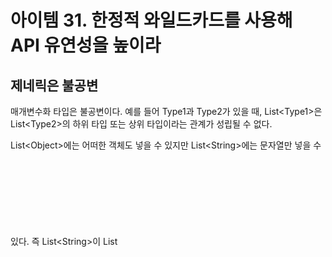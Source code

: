 # 아이템 31. 한정적 와일드카드를 사용해 API 유연성을 높이라

## 제네릭은 불공변
매개변수화 타입은 불공변이다. 예를 들어 Type1과 Type2가 있을 때, List<Type1<Type1>>은 List<<Type2>Type2>의 하위 타입 또는 상위 타입이라는 관계가 성립될 수 없다.

List<<Object>Object>에는 어떠한 객체도 넣을 수 있지만 List<<String>String>에는 문자열만 넣을 수 있다. 즉 List<<String>String>이 List<Object>의 기능을 제대로 수행하지 못하므로 하위 타입이라고 말할 수 없다.

이것이 와일드 카드 타입을 사용해야 하는 이유이다.

~~~Java
static class StackWithGeneric<E> {
    private E[] elements;
    private int size = 0;
    private static final int DEFAULT_INITIAL_CAPACITY = 16;

    public StackWithGeneric() {
        elements = (E[])  new Object[DEFAULT_INITIAL_CAPACITY];
    }

    public void push(E e) {
        ensureCapacity();
        elements[size++] = e;
    }
    
    public void pushAll(Iterable<E> src) {
        for (E e : src) {
            push(e);
        }
    }

    public E pop() {
        if (size == 0) {
            throw new EmptyStackException();
        }

        E result = elements[size];
        elements[size] = null;

        return result;
    }

    private void ensureCapacity() {
        if(elements.length == size)
            elements = Arrays.copyOf(elements, 2 * size + 1);
    }

    @Override
    public String toString() {
        return "StackWithGeneric{" +
                "elements=" + Arrays.toString(elements) +
                ", size=" + size +
                '}';
    }
}
~~~
pushAll이라는 메서드를 추가했다.
~~~Java
public void pushAll(Iterable<E> src) {
    for (E e : src) {
        push(e);
    }
}
~~~
~~~Java
@Test
public void stackTest() {
    StackWithGeneric<Number> stack = new StackWithGeneric<>();
    List<Integer> integers = List.of(1, 2, 3);
    stack.pushAll(integers);
    System.out.println("stack = " + stack);
}
~~~
다음과 같은 오류가 난다
~~~Java
java: incompatible types: java.util.List<java.lang.Integer> cannot be converted to java.lang.Iterable<java.lang.Number>
~~~
Number 타입의 스택에 Integer는 하위타입이기에 들어갈 수 있다고 생각하지만, 제네릭이 불공변이어서 에러가 난다.

와일드카드 타입을 사용하도록 pushAll 메서드를 수정해보자.

### 생산자(producer) 매개변수에 와일드카드 타입 적용
~~~Java
public void pushAll(Iterable<? extends E> src) {
    for (E e : src) {
        push(e);
    }
}
~~~
- pushAll()을 위와 같이 바꾸면, 더이상 에러가 나지 않는다.
- 단순히 E만 이용했을 때는 Number만 받을 수 있지만, 이제 Integer도 받을 수 있다.
- ? 와일드카드 타입으로 E를 상속한 아무 타입이나 받아줄 수 있다.
- 제네릭의 불공변 때문에 이렇게 한정적 와일드카드 타입(? extends E)을 이용해주는 것이 좋다.

### 소비자(consumer) 매개변수에 와일드카드 타입 적용
~~~Java
public void popAll(Collection<E> dst) {
    while(size > 0) {
        dst.add(pop());
    }
}

@Test
public void stackTest() {
    StackWithGeneric<Number> stack = new StackWithGeneric<>();
    List<Integer> integers = List.of(1, 2, 3);
    // produce
    stack.pushAll(integers);
    System.out.println("stack = " + stack);

    Collection<Object> objects = new ArrayList<>();
    stack.popAll(objects);
}
~~~
popAll()도 위의 pushAll() 케이스와 비슷하게, 제네릭의 불공변 특성 때문에 에러가 난다.
불공변덕에 StackWithGeneric의 제네릭이 Number였어서 유연성 없이 Collection<Number> 타입만을 인수로 받을 수 있는데, 상위 타입인 Object가 와서 문제인 것이다.
소비자의 경우, 생산자와 다르게 상위 클래스로만 유연하게 확장해야 한다.
상위 객체만이 하위 객체를 받아줄 수 있다. 그러므로 와일드카드에 super 키워드를 사용해야 한다.
~~~Java
public void popAll(Collection<? super E> dst) {
    while(size > 0) {
        dst.add(pop());
    }
}
~~~
이렇게 작성하면 에러 없이 잘 작동한다.

### 생산자와 소비자 패턴에서 제네릭의 형태
- 상위 타입일수록 더 적은 정보를 가지고 있다. 하위 타입일수록 더 구체적인 다른 정보를 많이 가지고 있다.
- 생산자일 때는 하위 타입을 받아도 객체는 필요한 정보만 쓰면 되니, extends를 쓴다.
- 소비자일 때는 소비자의 정보를 받아줄 타입이 필요 하니, super를 쓴다.
- 만일 매개변수가 생산자와 소비자 둘의 역할을 모두 하면, 어느것을 써도 좋을 것이 없기 때문에 그냥 정확한 타입을 써야 한다.
  - 생산을 해야 하는데 상위 객체가 온다면 정보가 부족하고, 소비를 해야 하는데 하위 객체가 온다면 정보를 받아줄 수 없다.

위와 같이 생산자(producer)에는 extends, 소비자(consumer)에는 super를 쓴다고 해서 PECS라고 부른다.

### Comparable의 제네릭 타입
Comparable은 항상 소비자의 입장이다. PECS 원칙에 따라 super를 쓰는 것이 좋다.

아이템 30-7의 코드를 살펴보자.
~~~Java
public static <E extends Comparable<E>> E max(List<E> list){
    if(list.isEmpty()) throw new IllegalArgumentException("컬렉션이 비어 있습니다.");
    E result = null;
    for (E e : list){
        if(result == null || e.compareTo(result)>0) result = Objects.requireNonNull(e);
    }
    return result;
}
~~~
겉보기에는 문제가 없지만 , 다음과 같은 상황에는 문제가 발생한다.
~~~Java
static class Student extends Person {
    private final int grade;

    public Student(String name, int age, int grade) {
        super(name, age);
        this.grade = grade;
    }
}
~~~
- Student 클래스는 Person 클래스와 공통 요소를 가지고 있어 Comparable<<Student>Student>를 구현한 것이 아니라, Comparable<<Person>Person>을 구현했다.
- 이럴 때는 Person 객체의 비교 기준으로 max 메서드를 사용하려면 아래와 같이 선언해주어야 한다.
~~~Java
public static <E extends Comparable<? super E>> E max(List<E> list);
~~~ 
### 메서드 선언에 타입 매개변수가 한번만 나온다면 와일드 카드를 쓰자
메서드 선언에 타입 매개변수가 단 한번만 나온다면, 와일드 카드를 썼을 때 그 의도가 더 명확하다.
~~~Java
public void methodSignatureWildcardTest() {
    List<String> strings = new ArrayList<>(List.of("a", "b", "c", "d", "e", "f"));
    swap(strings, 0, 1);
    System.out.println("strings = " + strings);
}

public static void swap(List<?> list, int i, int j) {
    swapHelper(list, i, j);
}

private static <E> void swapHelper(List<E> list, int i, int j) {
    list.set(i, list.set(j, list.get(i)));
}
~~~
- 그냥 ? 와일드카드 타입만 쓰면, list.add()가 불가능하기에, showHelper()라는 도우미 메서드를 만들었다.
- 위와 같이 코드를 구성하면, API 외부로는 ? 와일드카드가 보이고, 내부에서는 <E> 타입을 쓰게 된다.

## 정리
- 조금 복잡하더라도 와일드카드 타입을 적용하면 API가 훨씬 유연해진다.
- 널리 쓰일 라이브러리엔 반드시 와일드카드 타입을 적용하자.
- 생산자에는 extends 소비자에는 super를 사용하는 PECS를 기억하자.